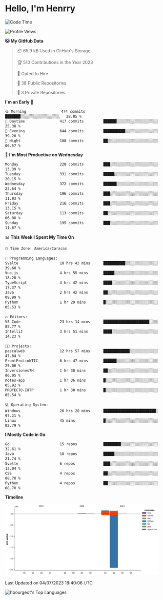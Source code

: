 # Hello, I'm Henrry

<!--START_SECTION:waka-->
![Code Time](http://img.shields.io/badge/Code%20Time-767%20hrs%2058%20mins-blue)

![Profile Views](http://img.shields.io/badge/Profile%20Views-75-blue)

**🐱 My GitHub Data** 

> 📦 65.9 kB Used in GitHub's Storage 
 > 
> 🏆 510 Contributions in the Year 2023
 > 
> 💼 Opted to Hire
 > 
> 📜 38 Public Repositories 
 > 
> 🔑 3 Private Repositories 
 > 
**I'm an Early 🐤** 

```text
🌞 Morning                474 commits         ███████░░░░░░░░░░░░░░░░░░   28.85 % 
🌆 Daytime                417 commits         ██████░░░░░░░░░░░░░░░░░░░   25.38 % 
🌃 Evening                644 commits         ██████████░░░░░░░░░░░░░░░   39.20 % 
🌙 Night                  108 commits         ██░░░░░░░░░░░░░░░░░░░░░░░   06.57 % 
```
📅 **I'm Most Productive on Wednesday** 

```text
Monday                   220 commits         ███░░░░░░░░░░░░░░░░░░░░░░   13.39 % 
Tuesday                  331 commits         █████░░░░░░░░░░░░░░░░░░░░   20.15 % 
Wednesday                372 commits         ██████░░░░░░░░░░░░░░░░░░░   22.64 % 
Thursday                 196 commits         ███░░░░░░░░░░░░░░░░░░░░░░   11.93 % 
Friday                   216 commits         ███░░░░░░░░░░░░░░░░░░░░░░   13.15 % 
Saturday                 113 commits         ██░░░░░░░░░░░░░░░░░░░░░░░   06.88 % 
Sunday                   195 commits         ███░░░░░░░░░░░░░░░░░░░░░░   11.87 % 
```


📊 **This Week I Spent My Time On** 

```text
🕑︎ Time Zone: America/Caracas

💬 Programming Languages: 
Svelte                   10 hrs 43 mins      ██████████░░░░░░░░░░░░░░░   39.60 % 
Vue.js                   4 hrs 55 mins       █████░░░░░░░░░░░░░░░░░░░░   18.20 % 
TypeScript               4 hrs 42 mins       ████░░░░░░░░░░░░░░░░░░░░░   17.37 % 
Java                     2 hrs 42 mins       ██░░░░░░░░░░░░░░░░░░░░░░░   09.99 % 
Python                   1 hr 29 mins        █░░░░░░░░░░░░░░░░░░░░░░░░   05.53 % 

🔥 Editors: 
VS Code                  23 hrs 14 mins      █████████████████████░░░░   85.77 % 
IntelliJ                 3 hrs 51 mins       ████░░░░░░░░░░░░░░░░░░░░░   14.23 % 

🐱‍💻 Projects: 
pascalweb                12 hrs 57 mins      ████████████░░░░░░░░░░░░░   47.84 % 
FrontProLinkTIC          6 hrs 47 mins       ██████░░░░░░░░░░░░░░░░░░░   25.06 % 
Inversiones7H            1 hr 38 mins        ██░░░░░░░░░░░░░░░░░░░░░░░   06.05 % 
notes-app                1 hr 36 mins        █░░░░░░░░░░░░░░░░░░░░░░░░   05.92 % 
PROYECTO-IUTP            1 hr 30 mins        █░░░░░░░░░░░░░░░░░░░░░░░░   05.54 % 

💻 Operating System: 
Windows                  26 hrs 20 mins      ████████████████████████░   97.21 % 
Linux                    45 mins             █░░░░░░░░░░░░░░░░░░░░░░░░   02.79 % 
```

**I Mostly Code in Go** 

```text
Go                       15 repos            ████████░░░░░░░░░░░░░░░░░   32.61 % 
Java                     10 repos            █████░░░░░░░░░░░░░░░░░░░░   21.74 % 
Svelte                   6 repos             ███░░░░░░░░░░░░░░░░░░░░░░   13.04 % 
CSS                      4 repos             ██░░░░░░░░░░░░░░░░░░░░░░░   08.70 % 
Python                   4 repos             ██░░░░░░░░░░░░░░░░░░░░░░░   08.70 % 
```



**Timeline**

![Lines of Code chart](https://raw.githubusercontent.com/hbourgeot/hbourgeot/main/assets/bar_graph.png)


 Last Updated on 04/07/2023 18:40:06 UTC
<!--END_SECTION:waka-->

![hbourgeot's Top Languages](https://github-readme-stats.vercel.app/api/top-langs/?username=hbourgeot&theme=transparent&show_icons=true&hide_border=false&layout=donut&hide=css)
